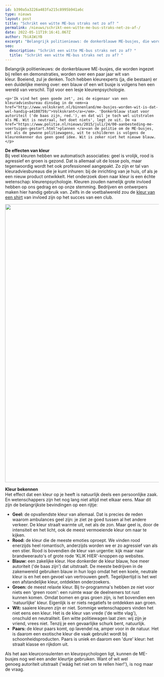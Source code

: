 ```yaml
---
id: b390a5a3226a483fa215c8995b941a6c
type: nieuws
layout: post
title: "Schrikt een witte ME-bus straks net zo af? "
permalink: /nieuws/schrikt-een-witte-me-bus-straks-net-zo-af-/
date: 2022-05-11T19:16:41.067Z
author: 7biA1WiYB
excerpt: "Belangrijk politienieuws: de donkerblauwe ME-busjes, die worden ingezet bij rellen en demonstraties, worden over een paar jaar wit van kleur. Boeiend, zul je denken. Toch hebben kleurexperts (ja, die bestaan) er een duidelijke mening over: een blauw of een wit busje is volgens hen een wereld van verschil. Tijd voor een lesje kleurenpsychologie.  "
seo:
  description: "Schrikt een witte ME-bus straks net zo af? "
  title: "Schrikt een witte ME-bus straks net zo af? "
---
```

Belangrijk politienieuws: de donkerblauwe ME-busjes, die worden ingezet bij rellen en demonstraties, worden over een paar jaar wit van kleur. Boeiend, zul je denken. Toch hebben kleurexperts (ja, die bestaan) er een duidelijke mening over: een blauw of een wit busje is volgens hen een wereld van verschil. Tijd voor een lesje kleurenpsychologie.  

    <p>'Ik vind het geen goede zet', zei de eigenaar van een kleuradviesbureau dinsdag in de <em><a href="http://www.volkskrant.nl/binnenland/me-busjes-worden-wit-is-dat-wel-handig~a4108759/">Volkskrant</a></em>. 'Donkerblauw staat voor autoriteit ('de baas zijn, red.'), en dat wil je toch wel uitstralen als ME. Wit is neutraal, het doet niets', legt ze uit. De <a href="https://www.politie.nl/nieuws/2015/juli/24/00-aanbesteding-me-voertuigen-gestart.html">plannen </a>van de politie om de ME-busjes, net als de gewone politiewagens, wit te schilderen is volgens de kleurenkenner dus geen goed idee. Wit is zeker niet het nieuwe blauw.</p>
<p><strong>De effecten van kleur</strong><br>Bij veel kleuren hebben we automatisch associaties: geel is vrolijk, rood is agressief en groen is gezond. Dat is allemaal uit de losse pols, maar tegenwoordig wordt het ook professioneel aangepakt. Zo zijn er tal van kleuradviesbureaus die je kunt inhuren: bij de inrichting van je huis, of als je een nieuw product ontwikkelt. Het onderzoek doen naar kleur is een échte wetenschap: kleurenpsychologie. Kleuren zouden namelijk grote invloed hebben op ons gedrag en op onze stemming. Bedrijven en ontwerpers maken hier handig gebruik van. Zelfs in de voetbalwereld zou de <a href="http://nos.nl/op3/artikel/2049252-balletje-trappen-trek-iets-lichts-en-fel-aan.html">kleur van een shirt</a> van invloed zijn op het succes van een club.</p>
<p><div class="media media-element-container media-default"><div id="file-5596" class="file file-image file-image-jpeg">

        
  
  <div class="content">
    <img height="910" width="1884" class="media-element file-default" src="https://7dagen.netlify.app/sites/default/files/kleuren.jpg" alt="">  </div>

  
</div>
</div>
<p><strong>Kleur bekennen</strong><br>Het effect dat een kleur op je heeft is natuurlijk deels een persoonlijke zaak. En wetenschappers zijn het nog lang niet altijd met elkaar eens. Maar dit zijn de belangrijkste bevindingen op een rijtje:</p>
<ul><li><strong>Geel:</strong> de opvallendste kleur van allemaal. Dat is precies de reden waarom ambulances geel zijn: je ziet ze goed tussen al het andere verkeer. De kleur straalt warmte uit, net als de zon. Maar geel is, door de intensiteit en het licht, ook de meest vermoeiende kleur om naar te kijken. </li>
<li><strong>Rood:</strong> de kleur die de meeste emoties oproept. We vinden rood enerzijds heel romantisch, anderzijds worden we er zo agressief van als een stier. Rood is bovendien de kleur van urgentie: kijk maar naar brandweerauto's of grote rode 'KLIK HIER'-knoppen op websites.</li>
<li><strong>Blauw:</strong> een zakelijke kleur. Hoe donkerder de kleur blauw, hoe meer autoriteit ('de baas zijn') dat uitstraalt. De meeste bedrijven in de zakenwereld gebruiken blauw in hun logo omdat het een koele, neutrale kleur is en het een gevoel van vertrouwen geeft. Tegelijkertijd is het wel een afstandelijke kleur, ontdekten onderzoekers.</li>
<li><strong>Groen: </strong>de meest relaxte kleur. Bij tv-programma's hebben ze niet voor niets een 'green room': een ruimte waar de deelnemers tot rust kunnen komen. Omdat bomen en gras groen zijn, is het bovendien een 'natuurlijke' kleur. Eigenlijk is er niets negatiefs te ontdekken aan groen.</li>
<li><strong>Wit:</strong> saaiere kleuren zijn er niet. Sommige wetenschappers vinden het niet eens een kleur. Het is de kleur van vrede ('de witte vlag'), onschuld en neutraliteit. Een witte politiewagen laat zien: wij zijn je vriend, vrees niet. Tenzij je een gevaarlijke schurk bent, natuurlijk. </li>
<li><strong>Paars:</strong> de kleur paars komt, op lavendel na, amper voor in de natuur. Het is daarom een exotische kleur die vaak gebruikt wordt bij schoonheidsproducten. Paars is uniek en daarom een 'dure' kleur: het straalt klasse en rijkdom uit.</li>
</ul><p>Als het aan kleurconsulenten en kleurpsychologen ligt, kunnen de ME-busjes nog wel een ander kleurtje gebruiken. Want of wit wel genoeg autoriteit uitstraalt ('wáág het niet om te rellen hier!'), is nog maar de vraag.</p>  
